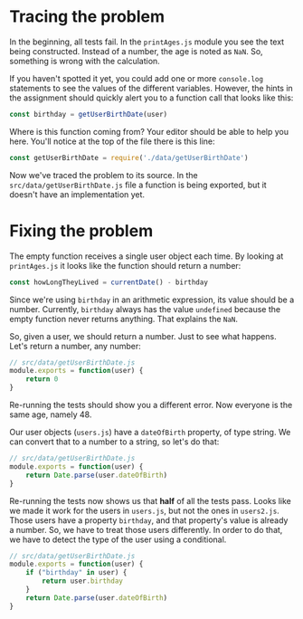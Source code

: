# Tracing the problem
In the beginning, all tests fail. In the `printAges.js` module you see the text being constructed. Instead of a number, the age is noted as `NaN`. So, something is wrong with the calculation.

If you haven't spotted it yet, you could add one or more `console.log` statements to see the values of the different variables. However, the hints in the assignment should quickly alert you to a function call that looks like this:

```js
const birthday = getUserBirthDate(user)
```

Where is this function coming from? Your editor should be able to help you here. You'll notice at the top of the file there is this line:

```js
const getUserBirthDate = require('./data/getUserBirthDate')
```

Now we've traced the problem to its source. In the `src/data/getUserBirthDate.js` file a function is being exported, but it doesn't have an implementation yet.

# Fixing the problem
The empty function receives a single user object each time. By looking at `printAges.js` it looks like the function should return a number:

```js
const howLongTheyLived = currentDate() - birthday
```

Since we're using `birthday` in an arithmetic expression, its value should be a number. Currently, `birthday` always has the value `undefined` because the empty function never returns anything. That explains the `NaN`.

So, given a user, we should return a number. Just to see what happens. Let's return a number, any number:

```js
// src/data/getUserBirthDate.js
module.exports = function(user) {
    return 0
}
```

Re-running the tests should show you a different error. Now everyone is the same age, namely 48.

Our user objects (`users.js`) have a `dateOfBirth` property, of type string. We can convert that to a number to a string, so let's do that:

```js
// src/data/getUserBirthDate.js
module.exports = function(user) {
    return Date.parse(user.dateOfBirth)
}
```

Re-running the tests now shows us that **half** of all the tests pass. Looks like we made it work for the users in `users.js`, but not the ones in `users2.js`. Those users have a property `birthday`, and that property's value is already a number. So, we have to treat those users differently. In order to do that, we have to detect the type of the user using a conditional.

```js
// src/data/getUserBirthDate.js
module.exports = function(user) {
    if ("birthday" in user) {
        return user.birthday
    }
    return Date.parse(user.dateOfBirth)
}
```